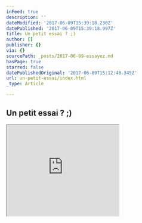```yaml
---
inFeed: true
description: ''
dateModified: '2017-06-09T15:39:18.230Z'
datePublished: '2017-06-09T15:39:18.997Z'
title: Un petit essai ? ;)
author: []
publisher: {}
via: {}
sourcePath: _posts/2017-06-09-essayez.md
hasPage: true
starred: false
datePublishedOriginal: '2017-06-09T15:12:48.345Z'
url: un-petit-essai/index.html
_type: Article

---
```

## **Un petit essai ? ;)**

<iframe src="https://the-grid.github.io/ed-userhtml/?g=eJyVj81OwzAQhO9-Csv3xE1oSAq2JcRbcLOdjW1qksi7pYKn5ydQcQJxGmlm59OOymk-8gJZC6SXDBgBSPBYYNIiEq14I6VFBMLKj3P9mkKApfbLk3xuKiTrMshvE1FwaZhCX9JKHIv_N-MRhVFyA1xIhj98pndrqmk5wsw1F6XpYOz76dCP135ourbfT707wDC01g2dE7e_crKdw8kG-EBN5Y_j-2WeUqjP4Ar59waVE_xoMKa29znbtDqnkaK-ancXJ0IKkXS73xnO1Ndc8wb1ZYFP" height="244" style=""></iframe>
